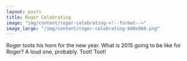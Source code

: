 ```yaml
---
layout: posts
title: Roger Celebrating
image: "img/content/roger-celebrating-<!--format-->"
image_large: "/img/content/roger-celebrating-640x960.png"
---
```


Roger toots his horn for the new year. What is 2015 going to be like for Roger? A loud one, probably. Toot! Toot!